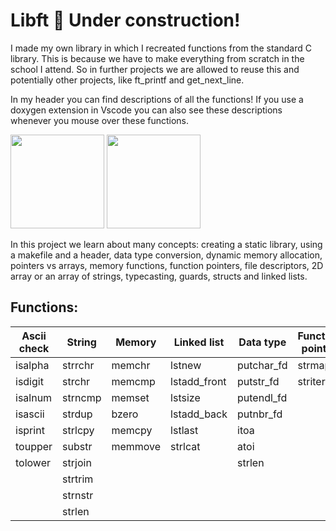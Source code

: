 # Libft 🔨 Under construction!

I made my own library in which I recreated functions from the standard C library. This is because we have to make everything from scratch in the school I attend. So in further projects we are allowed to reuse this and potentially other projects, like ft_printf and get_next_line. 

In my header you can find descriptions of all the functions!
If you use a doxygen extension in Vscode you can also see these descriptions whenever you mouse over these functions.

<img src="https://user-images.githubusercontent.com/13866954/179558332-e459556f-263e-4af2-8714-00739c7a3739.png" height="150"/> <img src="https://user-images.githubusercontent.com/13866954/179558352-512cbaf7-ac23-423e-9999-29131349ae67.png" height="150"/>

In this project we learn about many concepts: creating a static library, using a makefile and a header, data type conversion, dynamic memory allocation, pointers vs arrays, memory functions, function pointers, file descriptors, 2D array or an array of strings, typecasting, guards, structs and linked lists.

## Functions:
| Ascii check | String | Memory | Linked list | Data type | Function pointer| other |
| --- | --- | --- | --- | --- | --- |  --- |
| isalpha | strrchr | memchr |  lstnew | putchar_fd  | strmapi| split
| isdigit | strchr | memcmp  |  lstadd_front | putstr_fd | striteri| calloc
| isalnum | strncmp |  memset |  lstsize | putendl_fd | |
| isascii | strdup | bzero | lstadd_back | putnbr_fd | |
| isprint | strlcpy | memcpy  | lstlast | itoa | |
| toupper |  substr| memmove |  strlcat | atoi |
| tolower |  strjoin|  |  | strlen| |
|  | strtrim |  |  | | |
|  | strnstr |  |  | | |
|  | strlen |  |  | | |
